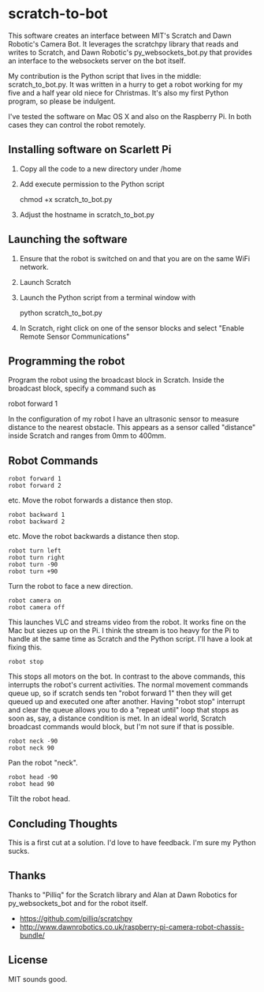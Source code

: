 scratch-to-bot
==============

This software creates an interface between MIT's Scratch and Dawn Robotic's Camera Bot. It leverages the scratchpy library that reads and writes to Scratch, and Dawn Robotic's py_websockets_bot.py that provides an interface to the websockets server on the bot itself.

My contribution is the Python script that lives in the middle: scratch_to_bot.py. It was written in a hurry to get a robot working for my five and a half year old niece for Christmas. It's also my first Python program, so please be indulgent.

I've tested the software on Mac OS X and also on the Raspberry Pi. In both cases they can control the robot remotely.

Installing software on Scarlett Pi
----------------------------------

1. Copy all the code to a new directory under /home

2. Add execute permission to the Python script

     chmod +x scratch_to_bot.py

3. Adjust the hostname in scratch_to_bot.py

Launching the software
----------------------

1. Ensure that the robot is switched on and that you are on the same WiFi network.

2. Launch Scratch

3. Launch the Python script from a terminal window with

     python scratch_to_bot.py

4. In Scratch, right click on one of the sensor blocks and select "Enable Remote Sensor Communications"

Programming the robot
---------------------

Program the robot using the broadcast block in Scratch. Inside the broadcast block, specify a command such as

robot forward 1

In the configuration of my robot I have an ultrasonic sensor to measure distance to the nearest obstacle. This appears as a sensor called "distance" inside Scratch and ranges from 0mm to 400mm.

Robot Commands
--------------

    robot forward 1
    robot forward 2
etc.
Move the robot forwards a distance then stop.

    robot backward 1
    robot backward 2
etc.
Move the robot backwards a distance then stop.

    robot turn left
    robot turn right
    robot turn -90
    robot turn +90
Turn the robot to face a new direction.

    robot camera on
    robot camera off
This launches VLC and streams video from the robot. It works fine on the Mac but siezes up on the Pi. I think the stream is too heavy for the Pi to handle at the same time as Scratch and the Python script. I'll have a look at fixing this.

    robot stop
This stops all motors on the bot. In contrast to the above commands, this interrupts the robot's current activities. The normal movement commands queue up, so if scratch sends ten "robot forward 1" then they will get queued up and executed one after another. Having "robot stop" interrupt and clear the queue allows you to do a "repeat until" loop that stops as soon as, say, a distance condition is met. In an ideal world, Scratch broadcast commands would block, but I'm not sure if that is possible.

    robot neck -90
    robot neck 90
Pan the robot "neck".

    robot head -90
    robot head 90
Tilt the robot head.

Concluding Thoughts
-------------------
This is a first cut at a solution. I'd love to have feedback. I'm sure my Python sucks.

Thanks
------
Thanks to "Pilliq" for the Scratch library and Alan at Dawn Robotics for py_websockets_bot and for the robot itself.

- https://github.com/pilliq/scratchpy
- http://www.dawnrobotics.co.uk/raspberry-pi-camera-robot-chassis-bundle/

License
-------

MIT sounds good.














